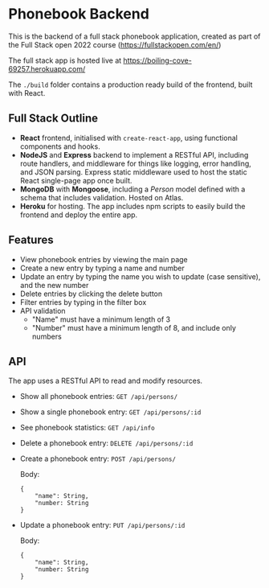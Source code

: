 # Phonebook Backend

This is the backend of a full stack phonebook application, created as part of the Full Stack open 2022 course (https://fullstackopen.com/en/)

The full stack app is hosted live at https://boiling-cove-69257.herokuapp.com/


The `./build` folder contains a production ready build of the frontend, built with React.

## Full Stack Outline

- **React** frontend, initialised with `create-react-app`, using functional components and hooks.  
- **NodeJS** and **Express** backend to implement a RESTful API, including route handlers, and middleware for things like logging, error handling, and JSON parsing. Express static middleware used to host the static React single-page app once built.
- **MongoDB** with **Mongoose**, including a *Person* model defined with a schema that includes validation. Hosted on Atlas.
- **Heroku** for hosting. The app includes npm scripts to easily build the frontend and deploy the entire app.

## Features

- View phonebook entries by viewing the main page
- Create a new entry by typing a name and number
- Update an entry by typing the name you wish to update (case sensitive), and the new number
- Delete entries by clicking the delete button
- Filter entries by typing in the filter box
- API validation
  - "Name" must have a minimum length of 3
  - "Number" must have a minimum length of 8, and include only numbers


## API

The app uses a RESTful API to read and modify resources. 

- Show all phonebook entries: `GET /api/persons/`

- Show a single phonebook entry: `GET /api/persons/:id`

- See phonebook statistics: `GET /api/info`

- Delete a phonebook entry: `DELETE /api/persons/:id`

- Create a phonebook entry: `POST /api/persons/`

    Body:
    ```
    {
        "name": String,
        "number: String
    }
    ```

- Update a phonebook entry: `PUT /api/persons/:id`

    Body:
    ```
    {
        "name": String,
        "number: String
    }
    ```